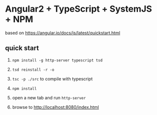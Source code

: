 # Angular2 + TypeScript + SystemJS + NPM
based on https://angular.io/docs/js/latest/quickstart.html

## quick start

1. `npm install -g http-server typescript tsd`

2. `tsd reinstall -r -o`

3. `tsc -p ./src` to compile with typescript

4. `npm install`

5. open a new tab and run `http-server`

6. browse to <http://localhost:8080/index.html>
